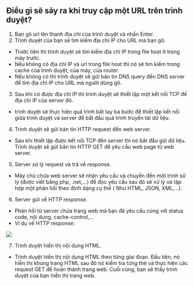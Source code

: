 ## Điều gì sẽ sảy ra khi truy cập một URL trên trình duyệt?

1. Bạn gõ url lên thanh địa chỉ của trình duyệt và nhấn Enter.
2. Trình duyệt của bạn sẽ tìm kiếm địa chỉ IP cho URL mà bạn gõ.
  - Trước tiên thì trình duyệt sẽ tìm kiếm địa chỉ IP trong file host ở trong máy trước.
  - Nếu không có địa chỉ IP và url trong file host thì nó sẽ tìm kiếm trong cache của trình duyệt, của máy, của router.
  - Nếu không có thì trình duyệt sẽ gửi bản tin DNS query đến DNS server để tìm địa chỉ IP cho URL mà người dùng gõ.
3. Sau khi có được địa chỉ IP thì trình duyệt sẽ thiết lập một kết nối TCP đế địa chỉ IP của server đó.
  - trình duyệt sẽ thực hiện quá trình bắt tay ba bước để thiết lập kết nối giữa trình duyệt và server để bắt đầu quá trình truyền tải dữ liệu.
4. Trình duyệt sẽ gửi bản tin HTTP request đến web server.
  - Sau khi thiết lập được kết nối TCP đến server thì nó bắt đầu gửi dữ liệu. Trình duyệt sẽ gửi bản tin HTTP GET để yêu cầu web page từ web server.
5. Server xử lý request và trả về response.
  - Máy chủ chứa web server sẽ nhận yêu cầu và chuyển đến một trình sử lý (được viết bằng php, .net,...) để đọc yêu cầu sau đó sẽ xử lý và tập hợp một phản hồi theo định dạng cụ thể ( Như HTML, JSON, XML,...).
6. Server gửi về HTTP response.
  - Phản hồi từ server chứa trang web mà bạn đã yêu cầu cùng với status code, nội dụng, cache-control,...
  - Ví dụ về HTTP response:

  ![](http://i.imgur.com/y2KfMEC.png)

7. Trình duyệt hiển thị nội dung HTML.
  - Trình duyệt hiển thị nội dụng HTML theo từng giai đoạn. Đầu tiên, nó hiển thị khung trang HTML sau đó nó kiểm tra từng thẻ và thực hiện các request GET để hoàn thành trang web.
  Cuối cùng, bạn sẽ thấy trình duyệt của bạn hiển thị trang web.
